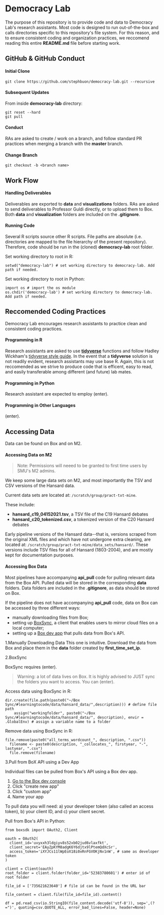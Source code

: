 # Democracy Lab

The purpose of this repository is to provide code and data to Democracy Lab's research assistants. Most code is designed to run out-of-the-box and calls directories specific to this repository's file system. For this reason, and to ensure consistent coding and organization practices, we reccomend reading this entire **README.md** file before starting work. 

## GitHub & GitHub Conduct

#### Initial Clone 
`git clone https://github.com/stephbuon/democracy-lab.git --recursive`

#### Subsequent Updates
From inside **democracy-lab** directory:
```
git reset --hard
git pull
```

#### Conduct
RAs are asked to create / work on a branch, and follow standard PR practices when merging a branch with the **master** branch. 

#### Change Branch
`git checkout -b <branch name>`

## Work Flow

#### Handling Deliverables
Deliverables are exported to **data** and **visualizations** folders. RAs are asked to send deliverables to Professor Guldi directly, or to upload them to Box. Both **data** and **visualization** folders are included on the **.gitignore**.

#### Running Code
Several R scripts source other R scripts. File paths are absolute (i.e. directories are mapped to the file hierarchy of the present repository). Therefore, code should be run in the (cloned) **democracy-lab** root folder. 

Set working directory to root in R: 
```
setwd("democracy-lab") # set working directory to democracy-lab. Add path if needed. 
```

Set working directory to root in Python: 
```
import os # import the os module
os.chdir('democracy-lab') # set working directory to democracy-lab. Add path if needed. 
```

## Reccomended Coding Practices
Democracy Lab encourages research assistants to practice clean and consistent coding practices. 

#### Programming in R
Research assistants are asked to use [**tidyverse**](https://www.tidyverse.org/) functions and follow Hadley Wickham's [tidyverse style guide](https://style.tidyverse.org/). In the event that a **tidyverse** solution is not readily evident, research assistants may use base R. Again, this is not reccomended as we strive to produce code that is efficent, easy to read, and easily transferable among different (and future) lab mates. 

#### Programming in Python
Research assistant are expected to employ (enter). 

#### Programming in Other Languages 
(enter). 

## Accessing Data

Data can be found on Box and on M2. 

#### Accessing Data on M2

> Note: Permissions will neeed to be granted to first time users by SMU's M2 admins. 

We keep some large data sets on M2, and most importantly the TSV and CSV versions of the Hansard data. 

Current data sets are located at: `/scratch/group/pract-txt-mine`.

These include: 
- **hansard_c19_04152021.tsv**, a TSV file of the C19 Hansard debates
- **hansard_c20_tokenized.csv**, a tokenized version of the C20 Hansard debates

Early pipeline versions of the Hansard data--that is, versions scraped from the original XML files and which have not undergone extra cleaning, are located at: `/scratch/group/pract-txt-mine/data_sets/hansard/`. These versions include TSV files for all of Hansard (1803-2004), and are mostly kept for documentation purposes. 

#### Accessing Box Data

Most pipelines have accompanying **api_pull** code for pulling relevant data from the Box API. Pulled data will be stored in the corresponding __data__ folders. Data folders are included in the __.gitignore__, as data should be stored on Box. 

If the pipeline does not have accompanying **api_pull** code, data on Box can be accessed by three different ways:

- manually downloading files from Box; 
- setting up [BoxSync](https://support.box.com/hc/en-us/articles/360043697194-Installing-Box-Sync), a client that enables users to mirror cloud files on a local computer;
- setting up a [Box dev app](https://smu.app.box.com/developers/console) that pulls data from Box's API.

1.Manually Downloading Data
This one is intuitive. Download the data from Box and place them in the **data** folder created by **first_time_set_ip**.

2.BoxSync

BoxSync requires (enter). 

> Warning: a lot of data lives on Box. It is highly advised to JUST sync the folders you want to access. You can (enter). 

Access data using BoxSync in R:
```
dir.create(file.path(paste0("~/Box Sync/#learningtocode/data/hansard_data/",description))) # define file path
    assign("workingfolder", paste0("~/Box Sync/#learningtocode/data/hansard_data/", description), envir = .GlobalEnv) # assign a variable name to a folder
```
Remove data using BoxSync in R:
```
file.remove(paste0("all_terms_wordcount_", description, ".csv"))
  filename <- paste0(description, "_collocates_", firstyear, "-", lastyear, ".csv")
  file.remove(filename)
```
3.Pull from BoX API using a Dev App

Individual files can be pulled from Box's API using a Box dev app. 

1. [Go to the Box dev console](https://smu.app.box.com/developers/console)
2. Click "create new app"
3. Click "custom app"
4. Name your app

To pull data you will need: a) your developer token (also called an access token), b) your client ID, and c) your client secret.

Pull from Box's API in Python: 
```
from boxsdk import OAuth2, Client

oauth = OAuth2(
  client_id='uvyxxh3ldgiyv8s52xb02jud6vlaxfkt',
  client_secret='EAyZpKYM8adgK6Y6djtx9lPtemQdXcSr',
  access_token='iXYJCs11lWpEoX18i0xRnFGVOKjNv1nW', # same as developer token
)

client = Client(oauth)
root_folder = client.folder(folder_id='52383780601') # enter id of root folder 

file_id = ['735621623640'] # file id can be found in the URL bar 

file_content = client.file(file_id=file_id).content()

df = pd.read_csv(io.StringIO(file_content.decode('utf-8')), sep=',(?=")', quoting=csv.QUOTE_ALL, error_bad_lines=False, header=None)   
```
